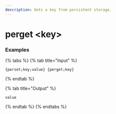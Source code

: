 ```yaml
---
description: Gets a key from persistent storage.
---
```


# perget \<key\>

### Examples

{% tabs %}
{% tab title="Input" %}

```text
{perset;key;value} {perget;key}
```

{% endtab %}

{% tab title="Output" %}

```text
value
```

{% endtab %}
{% endtabs %}
